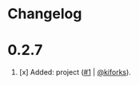 # Changelog

<a name="0.2.7"></a>

# 0.2.7

1. [x] Added: project ([#1](https://github.com/kiforks/toolkit/pull/1) | [@kiforks](https://github.com/kiforks)).
